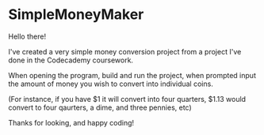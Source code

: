 # SimpleMoneyMaker
Hello there!

I've created a very simple money conversion project from a project I've done in the Codecademy coursework. 

When opening the program, build and run the project, when prompted input the amount of money you wish to convert into individual coins. 

(For instance, if you have $1 it will convert into four quarters, $1.13 would convert to four qaurters, a dime, and three pennies, etc)

Thanks for looking, and happy coding!
